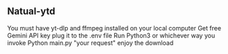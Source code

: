 ## Natual-ytd

You must have yt-dlp and ffmpeg installed on your local computer 
Get free Gemini API key plug it to the .env file
Run Python3 or whichever way you invoke Python main.py "your request"
enjoy the download
